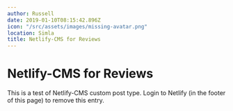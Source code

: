 ```yaml
---
author: Russell
date: 2019-01-10T08:15:42.896Z
icon: "/src/assets/images/missing-avatar.png"
location: Simla
title: Netlify-CMS for Reviews
---
```

# Netlify-CMS for Reviews
This is a test of Netlify-CMS custom post type. Login to Netlify (in the footer of this page) to remove this entry.
